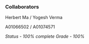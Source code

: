 ### Collaborators
Herbert Ma / Yogesh Verma

A01066502 / A01074571

*Status - 100% complete*
*Grade - 100%*
